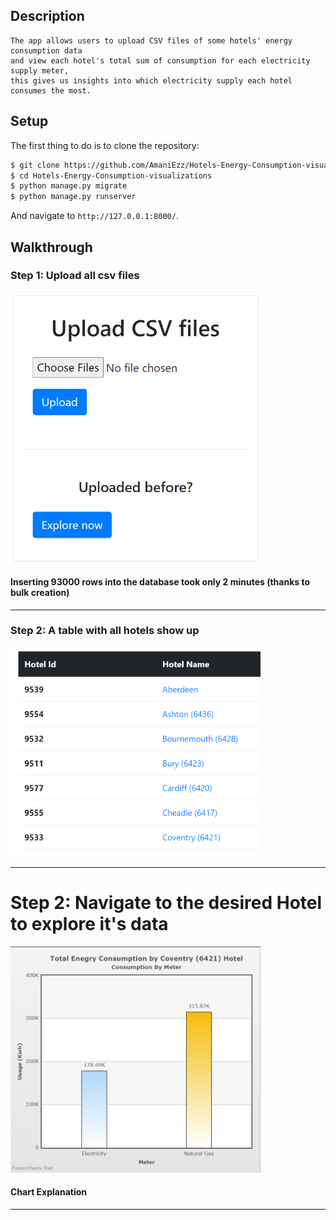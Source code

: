 ## Description

```
The app allows users to upload CSV files of some hotels' energy consumption data 
and view each hotel's total sum of consumption for each electricity supply meter,
this gives us insights into which electricity supply each hotel consumes the most.
```

## Setup

The first thing to do is to clone the repository:

```sh
$ git clone https://github.com/AmaniEzz/Hotels-Energy-Consumption-visualizations.git
$ cd Hotels-Energy-Consumption-visualizations
$ python manage.py migrate
$ python manage.py runserver
```

And navigate to `http://127.0.0.1:8000/`.

## Walkthrough


### Step 1: Upload all csv files

<img src="https://github.com/AmaniEzz/Hotels-Energy-Consumption-visualizations/blob/main/media/upload.png" width="400" />

#### Inserting 93000 rows into the database took only 2 minutes (thanks to bulk creation)
---------------

### Step 2: A table with all hotels show up

<img src="https://github.com/AmaniEzz/Hotels-Energy-Consumption-visualizations/blob/main/media/table.png" width="400" />

----
# Step 2: Navigate to the desired Hotel to explore it's data

<img src="https://github.com/AmaniEzz/Hotels-Energy-Consumption-visualizations/blob/main/media/chart.png" width="400" />

#### Chart Explanation


----------
